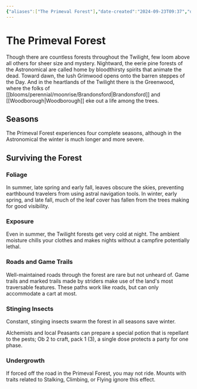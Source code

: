 ```yaml
---
{"aliases":["The Primeval Forest"],"date-created":"2024-09-23T09:37","date-modified":"2024-09-23T09:45","dg-publish":true,"tags":["moonrise","moonrise/places"],"title":"The Primeval Forest","dg-path":"moonrise/The Primeval Forest.md","permalink":"/moonrise/the-primeval-forest/","dgPassFrontmatter":true}
---
```



# The Primeval Forest

Though there are countless forests throughout the Twilight, few loom above all others for sheer size and mystery. Nightward, the eerie pine forests of the Astronomical are called home by bloodthirsty spirits that animate the dead. Toward dawn, the lush Grimwood opens onto the barren steppes of the Day. And in the heartlands of the Twilight there is the Greenwood, where the folks of [[blooms/perennial/moonrise/Brandonsford\|Brandonsford]] and [[Woodborough\|Woodborough]] eke out a life among the trees.

## Seasons

The Primeval Forest experiences four complete seasons, although in the Astronomical the winter is much longer and more severe.

## Surviving the Forest

### Foliage

In summer, late spring and early fall, leaves obscure the skies, preventing earthbound travelers from using astral navigation tools. In winter, early spring, and late fall, much of the leaf cover has fallen from the trees making for good visibility.

### Exposure

Even in summer, the Twilight forests get very cold at night. The ambient moisture chills your clothes and makes nights without a campfire potentially lethal.

### Roads and Game Trails

Well-maintained roads through the forest are rare but not unheard of. Game trails and marked trails made by striders make use of the land's most traversable features. These paths work like roads, but can only accommodate a cart at most.

### Stinging Insects

Constant, stinging insects swarm the forest in all seasons save winter.

Alchemists and local Peasants can prepare a special potion that is repellant to the pests; Ob 2 to craft, pack 1 (3), a single dose protects a party for one phase.

### Undergrowth

If forced off the road in the Primeval Forest, you may not ride. Mounts with traits related to Stalking, Climbing, or Flying ignore this effect.
